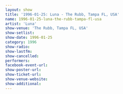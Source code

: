 ```yaml
---
layout: show
title: '1996-01-25: Luna - The Rubb, Tampa FL, USA'
name: 1996-01-25-luna-the-rubb-tampa-fl-usa
artist: 'Luna'
show-venue: 'The Rubb, Tampa FL, USA'
show-setlist: 
show-date: 1996-01-25
category: 1996
show-radio: 
show-lastfm: 
show-cancelled: 
performers: 
facebook-event-url: 
show-poster-url: 
show-ticket-url: 
show-venue-website: 
show-additional: 
---
```



